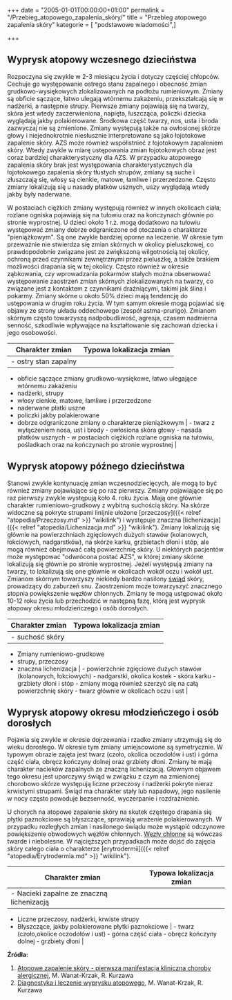 +++
date = "2005-01-01T00:00:00+01:00"
permalink = "/Przebieg_atopowego_zapalenia_skóry/"
title = "Przebieg atopowego zapalenia skóry"
kategorie = [ "podstawowe wiadomości",]

+++

Wyprysk atopowy wczesnego dzieciństwa
-------------------------------------

Rozpoczyna się zwykle w 2-3 miesiącu życia i dotyczy częściej chłopców. Cechuje go występowanie ostrego stanu zapalnego i obecność zmian grudkowo-wysiękowych zlokalizowanych na podłożu rumieniowym. Zmiany są obficie sączące, łatwo ulegają wtórnemu zakażeniu, przekształcają się w nadżerki, a następnie strupy. Pierwsze zmiany pojawiają się na twarzy, skóra jest wtedy zaczerwieniona, napięta, łuszcząca, policzki dziecka wyglądają jakby polakierowane. Środkowa część twarzy, nos, usta i broda zazwyczaj nie są zmienione. Zmiany występują także na owłosionej skórze głowy i niejednokrotnie niesłusznie interpretowane są jako łojotokowe zapalenie skóry. AZS może również współistnieć z łojotokowym zapaleniem skóry. Wtedy zwykle w miarę ustępowania zmian łojotokowych obraz jest coraz bardziej charakterystyczny dla AZS. W przypadku atopowego zapalenia skóry brak jest występowania charakterystycznych dla łojotokowego zapalenia skóry tłustych strupów, zmiany są suche i złuszczają się, włosy są cienkie, matowe, łamliwe i przerzedzone. Często zmiany lokalizują się u nasady płatków usznych, uszy wyglądają wtedy jakby były naderwane.

W postaciach ciężkich zmiany występują również w innych okolicach ciała; rozlane ogniska pojawiają się na tułowiu oraz na kończynach głównie po stronie wyprostnej. U dzieci około 1 r.ż. mogą dodatkowo na tułowiu występować zmiany dobrze odgraniczone od otoczenia o charakterze "pieniążkowym". Są one zwykle bardziej oporne na leczenie. W okresie tym przeważnie nie stwierdza się zmian skórnych w okolicy pieluszkowej, co prawdopodobnie związane jest ze zwiększoną wilgotnością tej okolicy, ochroną przed czynnikami zewnętrznymi przez pieluszkę, a także brakiem możliwości drapania się w tej okolicy. Często również w okresie ząbkowania, czy wprowadzania pokarmów stałych można obserwować występowanie zaostrzeń zmian skórnych zlokalizowanych na twarzy, co związane jest z kontaktem z czynnikami drażniącymi, takimi jak ślina i pokarmy. Zmiany skórne u około 50% dzieci mają tendencję do ustępowania w drugim roku życia. W tym samym okresie mogą pojawiać się objawy ze strony układu oddechowego (zespół astma-prurigo). Zmianom skórnym często towarzyszą nadpobudliwość, agresja, czasem nadmierna senność, szkodliwie wpływające na kształtowanie się zachowań dziecka i jego osobowości.

| Charakter zmian                                                                   | Typowa lokalizacja zmian                                                                                  |
|-----------------------------------------------------------------------------------|-----------------------------------------------------------------------------------------------------------|
| -   ostry stan zapalny
 -   obficie sączące zmiany grudkowo-wysiękowe, łatwo ulegające wtórnemu zakażeniu
 -   nadżerki, strupy
 -   włosy cienkie, matowe, łamliwe i przerzedzone
 -   naderwane płatki uszne
 -   policzki jakby polakierowane
 -   dobrze odgraniczone zmiany o charakterze pieniążkowym                          | -   twarz z wyłączeniem nosa, ust i brody
                                                                                     -   owłosiona skóra głowy
                                                                                     -   nasada płatków usznych
                                                                                     -   w postaciach ciężkich rozlane ogniska na tułowiu, pośladkach oraz na kończynach po stronie wyprostnej  |

Wyprysk atopowy późnego dzieciństwa
-----------------------------------

Stanowi zwykle kontynuację zmian wczesnodziecięcych, ale mogą to być również zmiany pojawiające się po raz pierwszy. Zmiany pojawiające się po raz pierwszy zwykle występują koło 4. roku życia. Mają one głównie charakter rumieniowo-grudkowy z wybitną suchością skóry. Na skórze widoczne są pokryte strupami linijnie ułożone [przeczosy]({{< relref "atopedia/Przeczosy.md" >}} "wikilink") i występuje znaczna [lichenizacja]({{< relref "atopedia/Lichenizacja.md" >}} "wikilink"). Zmiany lokalizują się głównie na powierzchniach zgięciowych dużych stawów (kolanowych, łokciowych, nadgarstków), na skórze karku, grzbietach dłoni i stóp, ale mogą również obejmować całą powierzchnię skóry. U niektórych pacjentów może występować "odwrócona postać AZS", w której zmiany skórne lokalizują się głównie po stronie wyprostnej. Jeżeli występują zmiany na twarzy, to lokalizują się one głównie w okolicach wokół oczu i wokół ust. Zmianom skórnym towarzyszy niekiedy bardzo nasilony [świąd](/atopedia/świąd "wikilink") skóry, prowadzący do zaburzeń snu. Zaostrzeniom może towarzyszyć znacznego stopnia powiększenie węzłów chłonnych. Zmiany te mogą ustępować około 10-12 roku życia lub przechodzić w następną fazę, którą jest wyprysk atopowy okresu młodzieńczego i osób dorosłych.

| Charakter zmian                | Typowa lokalizacja zmian                                          |
|--------------------------------|-------------------------------------------------------------------|
| -   suchość skóry
 -   Zmiany rumieniowo-grudkowe
 -   strupy, przeczosy
 -   znaczna lichenizacja        | -   powierzchnie zgięciowe dużych stawów (kolanowych, łokciowych)
                                  -   nadgarstki, okolica kostek
                                  -   skóra karku
                                  -   grzbiety dłoni i stóp
                                  -   zmiany mogą również szerzyć się na całą powierzchnię skóry
                                  -   twarz głównie w okolicach oczu i ust                           |

Wyprysk atopowy okresu młodzieńczego i osób dorosłych
-----------------------------------------------------

Pojawia się zwykle w okresie dojrzewania i rzadko zmiany utrzymują się do wieku dorosłego. W okresie tym zmiany umiejscowione są symetrycznie. W typowym obrazie zajęta jest twarz (czoło, okolica oczodołów i ust) i górna część ciała, obręcz kończyny dolnej oraz grzbiety dłoni. Zmiany te mają charakter nacieków zapalnych ze znaczną lichenizacją. Głównym objawem tego okresu jest uporczywy świąd w związku z czym na zmienionej chorobowo skórze występują liczne przeczosy i nadżerki pokryte nieraz krwistymi strupami. Świąd ma charakter stały lub napadowy, jego nasilenie w nocy często powoduje bezsenność, wyczerpanie i rozdrażnienie.

U chorych na atopowe zapalenie skóry na skutek częstego drapania się płytki paznokciowe są błyszczące, sprawiają wrażenie polakierowanych. W przypadku rozległych zmian i nasilonego świądu może wystąpić odczynowe powiększenie obwodowych węzłów chłonnych. [Węzły chłonne](/atopedia/Węzły_chłonne "wikilink") są wówczas twarde i niebolesne. W najcięższych przypadkach może dojść do zajęcia skóry całego ciała o charakterze [erytrodermii]({{< relref "atopedia/Erytrodermia.md" >}} "wikilink").

| Charakter zmian                                        | Typowa lokalizacja zmian                  |
|--------------------------------------------------------|-------------------------------------------|
| -   Nacieki zapalne ze znaczną lichenizacją
 -   Liczne przeczosy, nadżerki, krwiste strupy
 -   Błyszczące, jakby polakierowane płytki paznokciowe  | -   twarz (czoło,okolice oczodołów i ust)
                                                          -   górna część ciała
                                                          -   obręcz kończyny dolnej
                                                          -   grzbiety dłoni                         |

**Źródła:**

1.  [Atopowe zapalenie skóry - pierwsza manifestacja kliniczna choroby alergicznej](http://www.jakowicki.pl/doc/Atopowe_zapalenie_skory_4.pdf), M. Wanat-Krzak, R. Kurzawa
2.  [Diagnostyka i leczenie wyprysku atopowego](http://www.mediton.pl/library/aai_volume-11_issue-1_article-581.pdf), M. Wanat-Krzak, R. Kurzawa
